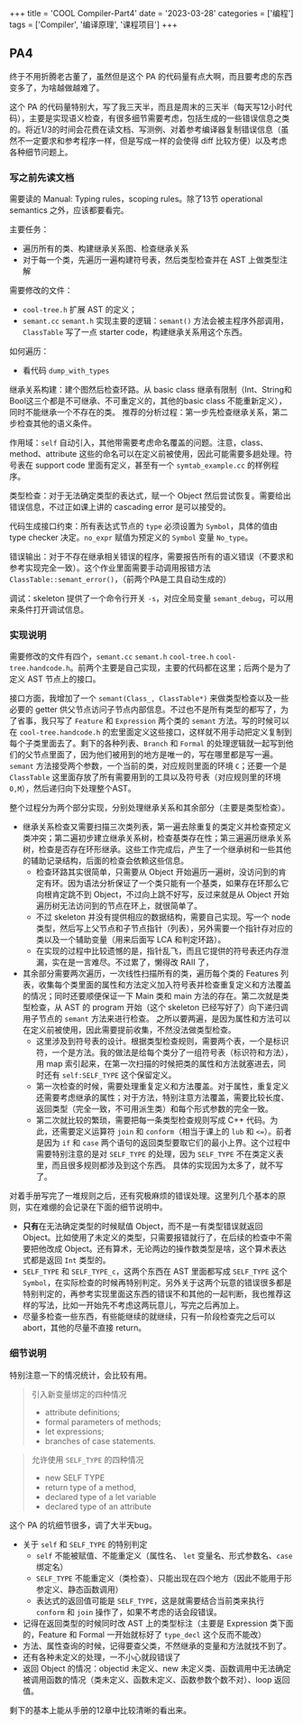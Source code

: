 +++
title = 'COOL Compiler-Part4'
date = '2023-03-28'
categories = ['编程']
tags = ['Compiler', '编译原理', '课程项目']
+++
## PA4

终于不用折腾老古董了，虽然但是这个 PA 的代码量有点大啊，而且要考虑的东西变多了，为啥越做越难了。

这个 PA 的代码量特别大，写了我三天半，而且是周末的三天半（每天写12小时代码），主要是实现语义检查，有很多细节需要考虑，包括生成的一些错误信息之类的。将近1/3的时间会花费在读文档、写测例、对着参考编译器复制错误信息（虽然不一定要求和参考程序一样，但是写成一样的会使得 diff 比较方便）以及考虑各种细节问题上。

### 写之前先读文档

需要读的 Manual: Typing rules，scoping rules。除了13节 operational semantics 之外，应该都要看完。

主要任务：
- 遍历所有的类、构建继承关系图、检查继承关系
- 对于每一个类，先遍历一遍构建符号表，然后类型检查并在 AST 上做类型注解

需要修改的文件：
- `cool-tree.h` 扩展 AST 的定义；
- `semant.cc` `semant.h` 实现主要的逻辑：`semant()` 方法会被主程序外部调用，`ClassTable` 写了一点 starter code，构建继承关系用这个东西。

如何遍历：
- 看代码 `dump_with_types`

继承关系构建：建个图然后检查环路。从 basic class 继承有限制（Int、String和Bool这三个都是不可继承、不可重定义的，其他的basic class 不能重新定义），同时不能继承一个不存在的类。
推荐的分析过程：第一步先检查继承关系，第二步检查其他的语义条件。

作用域：`self` 自动引入，其他带需要考虑命名覆盖的问题。注意，class、method、attribute 这些的命名可以在定义前被使用，因此可能需要多趟处理。符号表在 support code 里面有定义，甚至有一个 `symtab_example.cc` 的样例程序。

类型检查：对于无法确定类型的表达式，赋一个 Object 然后尝试恢复。需要给出错误信息，不过正如课上讲的 cascading error 是可以接受的。

代码生成接口约束：所有表达式节点的 `type` 必须设置为 `Symbol`，具体的值由 type checker 决定。`no_expr` 赋值为预定义的 `Symbol` 变量 `No_type`。

错误输出：对于不存在继承相关错误的程序，需要报告所有的语义错误（不要求和参考实现完全一致）。这个作业里面需要手动调用报错方法 `ClassTable::semant_error()`，（前两个PA是工具自动生成的）

调试：skeleton 提供了一个命令行开关 `-s`，对应全局变量 `semant_debug`，可以用来条件打开调试信息。

### 实现说明

需要修改的文件有四个，`semant.cc` `semant.h` `cool-tree.h` `cool-tree.handcode.h`。前两个主要是自己实现，主要的代码都在这里；后两个是为了定义 AST 节点上的接口。

接口方面，我增加了一个 `semant(Class_, ClassTable*)` 来做类型检查以及一些必要的 getter 供父节点访问子节点内部信息。不过也不是所有类型的都写了，为了省事，我只写了 `Feature` 和 `Expression` 两个类的 `semant` 方法。写的时候可以在 `cool-tree.handcode.h` 的宏里面定义这些接口，这样就不用手动把定义复制到每个子类里面去了。剩下的各种列表、`Branch` 和 `Formal` 的处理逻辑就一起写到他们的父节点里面了，因为他们被用到的地方是唯一的，写在哪里都是写一遍。`semant` 方法接受两个参数，一个当前的类，对应规则里面的环境 `C`；还要一个是 `ClassTable` 这里面存放了所有需要用到的工具以及符号表（对应规则里的环境 `O,M`），然后递归向下处理整个AST。

整个过程分为两个部分实现，分别处理继承关系和其余部分（主要是类型检查）。
- 继承关系检查又需要扫描三次类列表，第一遍去除重复的类定义并检查预定义类冲突；第二遍初步建立继承关系树，检查基类存在性；第三遍遍历继承关系树，检查是否存在环形继承。这些工作完成后，产生了一个继承树和一些其他的辅助记录结构，后面的检查会依赖这些信息。  
  - 检查环路其实很简单，只需要从 Object 开始遍历一遍树，没访问到的肯定有环。因为语法分析保证了一个类只能有一个基类，如果存在环那么它向根肯定跳不到 Object，不过向上跳不好写，反过来就是从 Object 开始遍历树无法访问到的节点在环上，就很简单了。
  - 不过 skeleton 并没有提供相应的数据结构，需要自己实现。写一个 node 类型，然后写上父节点和子节点指针（列表），另外需要一个指针存对应的类以及一个辅助变量（用来后面写 LCA 和判定环路）。
  - 在实现的过程中比较遗憾的是，指针乱飞，而且它提供的符号表还内存泄漏，实在是一言难尽。不过累了，懒得改 RAII 了，
- 其余部分需要两次遍历，一次线性扫描所有的类，遍历每个类的 Features 列表，收集每个类里面的属性和方法定义加入符号表并检查重复定义和方法覆盖的情况；同时还要顺便保证一下 Main 类和 main 方法的存在。第二次就是类型检查，从 AST 的 program 开始（这个 skeleton 已经写好了）向下递归调用子节点的 `semant` 方法来进行检查。
  之所以要两遍，是因为属性和方法可以在定义前被使用，因此需要提前收集，不然没法做类型检查。
  - 这里涉及到符号表的设计。根据类型检查规则，需要两个表，一个是标识符，一个是方法。我的做法是给每个类分了一组符号表（标识符和方法），用 map 索引起来，在第一次扫描的时候把类的属性和方法就塞进去，同时还有 `self:SELF_TYPE` 这个保留定义。
  - 第一次检查的时候，需要处理重复定义和方法覆盖。对于属性，重复定义还需要考虑继承的属性；对于方法，特别注意方法覆盖，需要比较长度、返回类型（完全一致，不可用派生类）和每个形式参数的完全一致。
  - 第二次就比较的繁琐，需要把每一条类型检查规则写成 C++ 代码。为此，还需要定义运算符 `join` 和 `conform`（相当于课上的 `lub` 和 `<=`）。前者是因为 `if` 和 `case` 两个语句的返回类型要取它们的最小上界。这个过程中需要特别注意的是对 `SELF_TYPE` 的处理，因为 `SELF_TYPE` 不在类定义表里，而且很多规则都涉及到这个东西。
    具体的实现因为太多了，就不写了。

对着手册写完了一堆规则之后，还有究极麻烦的错误处理。这里列几个基本的原则，实在难绷的会记录在下面的细节说明中。
- **只有**在无法确定类型的时候赋值 Object，而不是一有类型错误就返回 Object。比如使用了未定义的类型，只需要报错就行了，在后续的检查中不需要把他改成 Object。还有算术，无论两边的操作数类型是啥，这个算术表达式都是返回 `Int` 类型的。
- `SELF_TYPE` 和 `SELF_TYPE_c`，这两个东西在 AST 里面都写成 `SELF_TYPE` 这个 `Symbol`，在实际检查的时候再特别判定。另外关于这两个玩意的错误很多都是特别判定的，再参考实现里面这东西的错误不和其他的一起判断，我也推荐这样的写法，比如一开始先不考虑这两玩意儿，写完之后再加上。
- 尽量多检查一些东西，有些能继续的就继续，只有一阶段检查完之后可以 abort，其他的尽量不直接 return。

### 细节说明

特别注意一下的情况统计，会比较有用。
> 引入新变量绑定的四种情况
> - attribute definitions;
> - formal parameters of methods;
> - let expressions;
> - branches of case statements.

> 允许使用 `SELF_TYPE` 的四种情况
> - new SELF TYPE
> - return type of a method, 
> - declared type of a let variable
> - declared type of an attribute 

这个 PA 的坑细节很多，调了大半天bug。
- 关于 `self` 和 `SELF_TYPE` 的特别判定
  - `self` 不能被赋值、不能重定义（属性名、 `let` 变量名、形式参数名、`case` 绑定名）
  - `SELF_TYPE` 不能重定义（类检查）、只能出现在四个地方（因此不能用于形参定义、静态函数调用）
  - 表达式的返回值可能是 `SELF_TYPE`，这是就需要结合当前类来执行 `conform` 和 `join` 操作了，如果不考虑的话会段错误。
- 记得在返回类型的时候同时改 AST 上的类型标注（主要是 Expression 类下面的，Feature 和 Formal 一开始就标好了 `type_decl` 这个反而不能改）
- 方法、属性查询的时候，记得要查父类，不然继承的变量和方法就找不到了。
- 还有各种未定义的处理，一不小心就段错误了
- 返回 Object 的情况：objectid 未定义、new 未定义类、函数调用中无法确定被调用函数的情况（类未定义、函数未定义、函数参数个数不对）、loop 返回值。

剩下的基本上能从手册的12章中比较清晰的看出来。